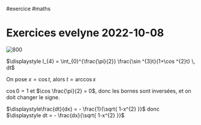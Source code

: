 #exercice #maths
# Exercices evelyne 2022-10-08
![800](app://local/Users/oscarplaisant/devoirs/cours/attachments/markmind/1664963348304.png?1664963348339)

$\displaystyle I_{4} = \int_{0}^{\frac{\pi}{2}} \frac{\sin ^{3}t}{1+\cos ^{2}t} \, dt$

On pose $x = \cos t$, alors $t = \arccos x$

$\cos 0 = 1$ et $\cos \frac{\pi}{2} = 0$, donc les bornes sont inversées, et on doit changer le signe.

$\displaystyle\frac{dt}{dx} = - \frac{1}{\sqrt{ 1-x^{2} }}$ donc $\displaystyle dt = - \frac{dx}{\sqrt{ 1-x^{2} }}$

